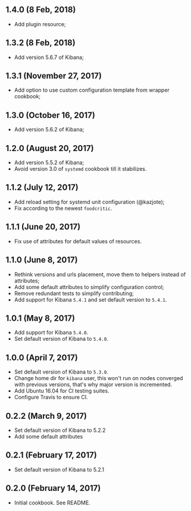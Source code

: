 ## 1.4.0 (8 Feb, 2018)
  - Add plugin resource;

## 1.3.2 (8 Feb, 2018)
  - Add version 5.6.7 of Kibana;

## 1.3.1 (November 27, 2017)
  - Add option to use custom configuration template from wrapper cookbook;

## 1.3.0 (October 16, 2017)
  - Add version 5.6.2 of Kibana;

## 1.2.0 (August 20, 2017)
  - Add version 5.5.2 of Kibana;
  - Avoid version 3.0 of `systemd` cookbook till it stabilizes.

## 1.1.2 (July 12, 2017)
  - Add reload setting for systemd unit configuration (@kazjote);
  - Fix according to the newest `foodcritic`.

## 1.1.1 (June 20, 2017)
  - Fix use of attributes for default values of resources.

## 1.1.0 (June 8, 2017)
  - Rethink versions and urls placement, move them to helpers instead of attributes;
  - Add some default attributes to simplify configuration control;
  - Remove redundant tests to simplify contributing;
  - Add support for Kibana `5.4.1` and set default version to `5.4.1`.

## 1.0.1 (May 8, 2017)
  - Add support for Kibana `5.4.0`.
  - Set default version of Kibana to `5.4.0`.

## 1.0.0 (April 7, 2017)
  - Set default version of Kibana to `5.3.0`.
  - Change home dir for `kibana` user, this won't run on nodes converged with previous versions, that's why major version is incremented.
  - Add Ubuntu 16.04 for CI testing suites.
  - Configure Travis to ensure CI.

## 0.2.2 (March 9, 2017)
  - Set default version of Kibana to 5.2.2
  - Add some default attributes

## 0.2.1 (February 17, 2017)
  - Set default version of Kibana to 5.2.1

## 0.2.0 (February 14, 2017)
  - Initial cookbook. See README.
